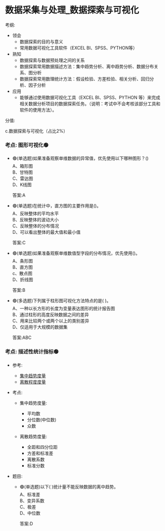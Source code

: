# 数据采集与处理_数据探索与可视化


考纲:


- 领会
    - 数据探索的目的与意义
    - 常用数据可视化工具软件（EXCEL BI、SPSS、PYTHON等）
- 熟知
    - 数据探索与数据预处理之间的关系
    - 数据探索常用数据描述方法：集中趋势分析、离中趋势分析、数据分布关系、图分析
    - 数据探索常用数理统计方法：假设检验、方差检验、相关分析、回归分析、因子分析
- 应用
    - 能够通过使用数据可视化工具（EXCEL BI、SPSS、PYTHON 等）来完成相关数据分析项目的数据探索任务。（说明：考试中不会考核该部分工具和软件的使用方法）。

分值:

c.数据探索与可视化（占比2%）

### 考点: 图形可视化🟢

- 🟢(单选题)如果准备观察单维数据的异常值，优先使用以下哪种图形？()   
    A、箱形图  
    B、甘特图  
    C、雷达图  
    D、K线图

    答案:A 


- 🟢(单选题)在统计中，直方图的主要作用是()。  
    A、反映整体的平均水平  
    B、反映整体的波动大小  
    C、反映整体的分布情况  
    D、可以看出整体的最大值和最小值

    答案:C 



- 🟢(单选题)如果准备观察单维数值型字段的分布情况，优先使用()。  
    A、条形图  
    B、直方图  
    c、散点图  
    D、折线图

    答案:B 

- 🟢(多选题)下列属于柱形图可视化方法特点的是( )。  
    A、一种以长方形的长度为变量表达图形的统计报告图  
    B、通过柱形的高度反映数据之间的差异  
    C、用来比较两个或两个以上的类别差异  
    D、仅适用于大规模的数据集

    答案:ABC 

### 考点: 描述性统计指标🟢
- 参考: 
    - [集中趋势度量](../../../数学/统计学/4数据的概括性度量/1集中趋势度量.md)
    - [离散程度度量](../../../数学/统计学/4数据的概括性度量/2离散程度度量.md)

- 考点: 
    - 集中趋势度量:
        - 平均数
        - 分位数(中位数)
        - 众数

    - 离散趋势度量:
        - 全距和四分位距
        - 方差和标准差
        - 离散系数
        - 标准分数
- 题目:
    - 🟢(单选题)以下( )统计量不能反映数据的离中趋势。  
        A、标准差  
        B、变异系数  
        C、极差  
        D、中位数

        答案:D 